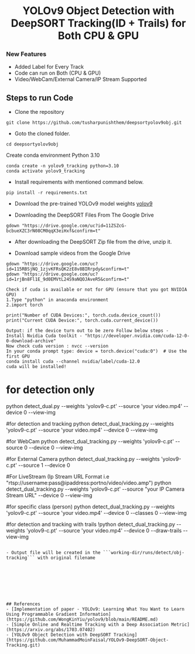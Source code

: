 <H1 align="center">
YOLOv9 Object Detection with DeepSORT Tracking(ID + Trails) for Both CPU & GPU </H1>

### New Features
- Added Label for Every Track
- Code can run on Both (CPU & GPU)
- Video/WebCam/External Camera/IP Stream Supported


## Steps to run Code

- Clone the repository
```
git clone https://github.com/tusharpunishthem/deepsortyolov9obj.git
```
- Goto the cloned folder.
```
cd deepsortyolov9obj
```
Create conda environment Python 3.10
```
conda create -n yolov9_tracking python=3.10
conda activate yolov9_tracking
```
- Install requirements with mentioned command below.
```
pip install -r requirements.txt
```
- Download the pre-trained YOLOv9 model weights
[yolov9](https://github.com/WongKinYiu/yolov9/releases/download/v0.1/yolov9-c.pt)

- Downloading the DeepSORT Files From The Google Drive 
```
gdown "https://drive.google.com/uc?id=11ZSZcG-bcbueXZC3rN08CM0qqX3eiHxf&confirm=t"
```
- After downloading the DeepSORT Zip file from the drive, unzip it. 

- Download sample videos from the Google Drive
```
gdown "https://drive.google.com/uc?id=115RBSjNQ_1zjvKFRsQK2zE8v8BIRrpdy&confirm=t"
gdown "https://drive.google.com/uc?id=1rjBn8Fl1E_9d0EMVtL24S9aNQOJAveR5&confirm=t"
```

```
Check if cuda is available or not for GPU (ensure that you got NVIDIA GPU)
1.Type "python" in anaconda environment
2.import torch

print("Number of CUDA Devices:", torch.cuda.device_count())
print("Current CUDA Device:", torch.cuda.current_device())

Output: if the device turn out to be zero Follow below steps -
Install Nvidia Cuda toolkit - "https://developer.nvidia.com/cuda-12-0-0-download-archive"
Now check cuda version : nvcc --version
In your conda prompt type: device = torch.device("cuda:0")  # Use the first GPU
conda install cuda --channel nvidia/label/cuda-12.0
cuda will be installed!
```



# for detection only
python detect_dual.py --weights 'yolov9-c.pt' --source 'your video.mp4' --device 0 --view-img

#for detection and tracking
python detect_dual_tracking.py --weights 'yolov9-c.pt' --source 'your video.mp4' --device 0 --view-img

#for WebCam
python detect_dual_tracking.py --weights 'yolov9-c.pt' --source 0 --device 0 --view-img

#for External Camera
python detect_dual_tracking.py --weights 'yolov9-c.pt' --source 1 --device 0

#For LiveStream (Ip Stream URL Format i.e "rtsp://username:pass@ipaddress:portno/video/video.amp")
python detect_dual_tracking.py --weights 'yolov9-c.pt' --source "your IP Camera Stream URL" --device 0 --view-img

#for specific class (person)
python detect_dual_tracking.py --weights 'yolov9-c.pt' --source 'your video.mp4' --device 0 --classes 0 --view-img

#for detection and tracking with trails 
!python detect_dual_tracking.py --weights 'yolov9-c.pt' --source 'your video.mp4' --device 0 --draw-trails --view-img
```

- Output file will be created in the ```working-dir/runs/detect/obj-tracking``` with original filename








## References
- [Implementation of paper - YOLOv9: Learning What You Want to Learn Using Programmable Gradient Information](https://github.com/WongKinYiu/yolov9/blob/main/README.md)
- [Simple Online and Realtime Tracking with a Deep Association Metric](https://arxiv.org/abs/1703.07402)
- [YOLOv9 Object Detection with DeepSORT Tracking](https://github.com/MuhammadMoinFaisal/YOLOv9-DeepSORT-Object-Tracking.git)
